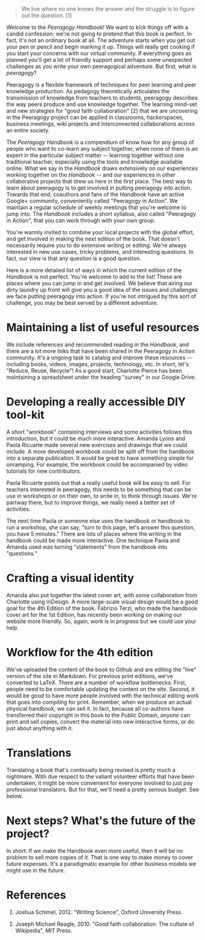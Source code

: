 ---
---

> We live where no one knows the answer and the struggle is to figure out the question. [1]

Welcome to the _Peeragogy Handbook_!  We want to kick things off with
a candid confession: we're not going to pretend that this book is
perfect.  In fact, it's not an ordinary book at all.  The adventure
starts when you get out your pen or pencil and begin marking it up.
Things will really get cooking if you start your concerns with our
virtual community.  If everything goes as planned you'll get
a lot of friendly support and perhaps some unexpected challenges as
you write your own peeragogical adventure.  But first, what is
*peeragogy*?

Peeragogy is a flexible framework of techniques for peer learning
and peer knowledge production.  As pedagogy theoretically articulates
the transmission of knowledge from teachers to students, peeragogy
describes the way peers produce and use knowledge together.
The learning mind-set and new strategies for "good faith
collaboration" [2] that we are uncovering in the Peeragogy project can
be applied in classrooms, hackerspaces, business meetings, wiki
projects and interconnected collaborations across an entire society.

The _Peeragogy Handbook_ is a compendium of know how for any group of
people who want to co-learn any subject together, when none of them is
an expert in the particular subject matter -- learning together
without one traditional teacher, especially using the tools and
knowledge available online.
What we say in the _Handbook_ draws extensively on our experiences working together
on the _Handbook_ -- and our experiences in other collaborative
projects that drew us here in the first place.  The best way to learn about peeragogy is
to get involved in putting peeragogy into action.  Towards that end,
coauthors and fans of the _Handbook_ have an active Google+ community,
conveniently called "Peeragogy in Action".  We maintain a regular
schedule of weekly meetings that you're welcome to jump into.  The
_Handbook_ includes a short syllabus, also called "Peeragogy in
Action", that you can work through with your own group.

You're warmly invited to combine your local projects with the global
effort, and get involved in making the next edition of the book.  That
doesn't necessarily require you to do extensive writing or editing.
We're always interested in new use cases, tricky problems, and
interesting questions.  In fact, our view is that any question is a
good question.

Here is a more detailed list of ways in which the current edition of
the _Handbook_ is not perfect.  You're welcome to add to the list!
These are places where you can jump in and get involved.  We believe
that airing our dirty laundry up front will give you a good idea of
the issues and challenges we face putting peeragogy into action.  If
you're not intrigued by this sort of challenge, you may be best served
by a different adventure.

# Maintaining a list of useful resources

We include references and recommended reading in the _Handbook_, and
there are a lot more links that have been shared in the Peeragogy in
Action community.  It's a ongoing task to catalog and improve these
resources -- including books, videos, images, projects, technology,
etc.  In short, let's "Reduce, Reuse, Recycle"!  As a good start,
Charlotte Pierce has been maintaining a spreadsheet under the heading
"survey" in our Google Drive.

# Developing a really accessible DIY tool-kit

A short "workbook" containing interviews and some activities follows
this introduction, but it could be much more interactive.  Amanda
Lyons and Paola Ricuarte made several new exercises and drawings that
we could include. A more developed workbook could be split off from
the handbook into a separate publication.  It would be great to have
something simple for onramping.  For example, the workbook could be
accompanied by video tutorials for new contributors.

Paola Ricuarte points out that a really useful book will be easy to
sell.  For teachers interested in peeragogy, this needs to be
something that can be use in workshops or on their own, to write in,
to think through issues.  We're partway there, but to improve things,
we really need a better set of activities.

The next time Paola or someone else uses the handbook or handbook to
run a workshop, she can say, "turn to this page, let's answer this
question, you have 5 minutes."  There are lots of places where the
writing in the handbook could be made more interactive.  One technique
Paola and Amanda used was turning "statements" from the handbook into
"questions."

# Crafting a visual identity

Amanda also put together the latest cover art, with some collaboration
from Charlotte using inDesign.  A more large-scale visual design would
be a good goal for the 4th Edition of the book.  Fabrizio Terzi, who
made the handbook cover art for the 1st Edition, has recently been working
on making our website more friendly.  So, again, work is in progress
but we could use your help.

# Workflow for the 4th edition

We've uploaded the content of the book to Github and are editing the
"live" version of the site in Markdown.  For previous print editions,
we've converted to LaTeX.  There are a number of workflow bottlenecks:
First, people need to be comfortable updating the content on the site.
Second, it would be good to have more people involved with the
technical editing work that goes into compiling for print.  Remember,
when we produce an actual physical handbook, we can sell it.  In fact,
because all co-authors have transferred their copyright in this book
to the Public Domain, _anyone_ can print and sell copies, convert the
material into new interactive forms, or do just about anything with
it.

# Translations

Translating a book that's continually being revised is pretty much a
nightmare.  With due respect to the valiant volunteer efforts that
have been undertaken, it might be more convenient for everyone
involved to just pay professional translators.  But for that, we'll
need a pretty serious budget.  See below.

# Next steps? What's the future of the project?

In short: If we make the Handbook even more useful, then it will be no
problem to sell more copies of it.  That is one way to make money to
cover future expenses.  It's a paradigmatic example for other business
models we might use in the future.


# References

1. Joshua Schimel, 2012. "Writing Science", Oxford University Press.

2. Joseph Michael Reagle, 2010. "Good faith collaboration: The culture of Wikipedia", MIT Press.
